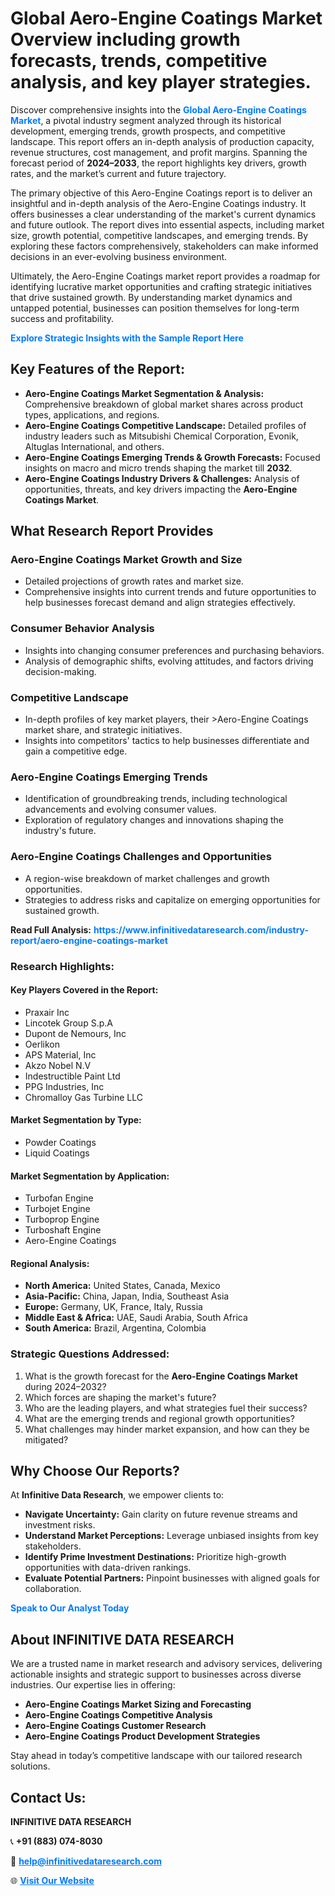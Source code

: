 <h1>Global Aero-Engine Coatings Market Overview including growth forecasts, trends, competitive analysis, and key player strategies.</h1>
<p>
Discover comprehensive insights into the 
<a href="https://www.infinitivedataresearch.com/industry-report/aero-engine-coatings-market" rel="dofollow" style="color: #007BFF; text-decoration: none;"><strong>Global Aero-Engine Coatings Market</strong></a>, a pivotal industry segment analyzed through its historical development, emerging trends, growth prospects, and competitive landscape. This report offers an in-depth analysis of production capacity, revenue structures, cost management, and profit margins. Spanning the forecast period of <strong>2024–2033</strong>, the report highlights key drivers, growth rates, and the market’s current and future trajectory.
</p>
<p>
The primary objective of this Aero-Engine Coatings report is to deliver an insightful and in-depth analysis of the Aero-Engine Coatings industry. It offers businesses a clear understanding of the market's current dynamics and future outlook. The report dives into essential aspects, including market size, growth potential, competitive landscapes, and emerging trends. By exploring these factors comprehensively, stakeholders can make informed decisions in an ever-evolving business environment.
</p>
<p>
Ultimately, the Aero-Engine Coatings market report provides a roadmap for identifying lucrative market opportunities and crafting strategic initiatives that drive sustained growth. By understanding market dynamics and untapped potential, businesses can position themselves for long-term success and profitability.
</p>
<p>
<a href="https://www.infinitivedataresearch.com/request-sample/reportId=102865" style="color: #007BFF; text-decoration: none;"><strong>Explore Strategic Insights with the Sample Report Here</strong></a>
</p>

<h2>Key Features of the Report:</h2>
<ul>
<li><strong>Aero-Engine Coatings Market Segmentation & Analysis:</strong> Comprehensive breakdown of global market shares across product types, applications, and regions.</li>
<li><strong>Aero-Engine Coatings Competitive Landscape:</strong> Detailed profiles of industry leaders such as Mitsubishi Chemical Corporation, Evonik, Altuglas International, and others.</li>
<li><strong>Aero-Engine Coatings Emerging Trends & Growth Forecasts:</strong> Focused insights on macro and micro trends shaping the market till <strong>2032</strong>.</li>
<li><strong>Aero-Engine Coatings Industry Drivers & Challenges:</strong> Analysis of opportunities, threats, and key drivers impacting the <strong>Aero-Engine Coatings Market</strong>.</li>
</ul>

<h2>What Research Report Provides</h2>
<h3>Aero-Engine Coatings Market Growth and Size</h3>
<ul>
<li>Detailed projections of growth rates and market size.</li>
<li>Comprehensive insights into current trends and future opportunities to help businesses forecast demand and align strategies effectively.</li>
</ul>

<h3>Consumer Behavior Analysis</h3>
<ul>
<li>Insights into changing consumer preferences and purchasing behaviors.</li>
<li>Analysis of demographic shifts, evolving attitudes, and factors driving decision-making.</li>
</ul>

<h3>Competitive Landscape</h3>
<ul>
<li>In-depth profiles of key market players, their >Aero-Engine Coatings market share, and strategic initiatives.</li>
<li>Insights into competitors' tactics to help businesses differentiate and gain a competitive edge.</li>
</ul>

<h3>Aero-Engine Coatings Emerging Trends</h3>
<ul>
<li>Identification of groundbreaking trends, including technological advancements and evolving consumer values.</li>
<li>Exploration of regulatory changes and innovations shaping the industry's future.</li>
</ul>

<h3>Aero-Engine Coatings Challenges and Opportunities</h3>
<ul>
<li>A region-wise breakdown of market challenges and growth opportunities.</li>
<li>Strategies to address risks and capitalize on emerging opportunities for sustained growth.</li>
</ul>
<p><strong>Read Full Analysis:</strong> <a href="https://www.infinitivedataresearch.com/industry-report/aero-engine-coatings-market" rel="dofollow" style="color: #007BFF; text-decoration: none;"><strong>https://www.infinitivedataresearch.com/industry-report/aero-engine-coatings-market</strong></a></p>
<h3>Research Highlights:</h3>
<h4>Key Players Covered in the Report:</h4>
<ul><li>Praxair Inc</li><li>Lincotek Group S.p.A</li><li>Dupont de Nemours, Inc</li><li>Oerlikon</li><li>APS Material, Inc</li><li>Akzo Nobel N.V</li><li>Indestructible Paint Ltd</li><li>PPG Industries, Inc</li><li>Chromalloy Gas Turbine LLC</li></ul>
<h4>Market Segmentation by Type:</h4>
<ul><li>Powder Coatings</li><li>Liquid Coatings</li></ul>
<h4>Market Segmentation by Application:</h4>
<ul><li>Turbofan Engine</li><li>Turbojet Engine</li><li>Turboprop Engine</li><li>Turboshaft Engine</li><li>Aero-Engine Coatings</li></ul>

<h4>Regional Analysis:</h4>
<ul>
<li><strong>North America:</strong> United States, Canada, Mexico</li>
<li><strong>Asia-Pacific:</strong> China, Japan, India, Southeast Asia</li>
<li><strong>Europe:</strong> Germany, UK, France, Italy, Russia</li>
<li><strong>Middle East & Africa:</strong> UAE, Saudi Arabia, South Africa</li>
<li><strong>South America:</strong> Brazil, Argentina, Colombia</li>
</ul>

<h3>Strategic Questions Addressed:</h3>
<ol>
<li>What is the growth forecast for the <strong>Aero-Engine Coatings Market</strong> during 2024–2032?</li>
<li>Which forces are shaping the market's future?</li>
<li>Who are the leading players, and what strategies fuel their success?</li>
<li>What are the emerging trends and regional growth opportunities?</li>
<li>What challenges may hinder market expansion, and how can they be mitigated?</li>
</ol>

<h2>Why Choose Our Reports?</h2>
<p>At <strong>Infinitive Data Research</strong>, we empower clients to:</p>
<ul>
<li><strong>Navigate Uncertainty:</strong> Gain clarity on future revenue streams and investment risks.</li>
<li><strong>Understand Market Perceptions:</strong> Leverage unbiased insights from key stakeholders.</li>
<li><strong>Identify Prime Investment Destinations:</strong> Prioritize high-growth opportunities with data-driven rankings.</li>
<li><strong>Evaluate Potential Partners:</strong> Pinpoint businesses with aligned goals for collaboration.</li>
</ul>
<p><a href="https://www.infinitivedataresearch.com/industry-report/aero-engine-coatings-market" rel="dofollow" style="color: #007BFF; text-decoration: none;"><strong>Speak to Our Analyst Today</strong></a></p>

<h2>About INFINITIVE DATA RESEARCH</h2>
<p>We are a trusted name in market research and advisory services, delivering actionable insights and strategic support to businesses across diverse industries. Our expertise lies in offering:</p>
<ul>
<li><strong>Aero-Engine Coatings Market Sizing and Forecasting</strong></li>
<li><strong>Aero-Engine Coatings Competitive Analysis</strong></li>
<li><strong>Aero-Engine Coatings Customer Research</strong></li>
<li><strong>Aero-Engine Coatings Product Development Strategies</strong></li>
</ul>
<p>Stay ahead in today’s competitive landscape with our tailored research solutions.</p>

<h2>Contact Us:</h2>
<p><strong>INFINITIVE DATA RESEARCH</strong></p>
<p>📞 <strong>+91 (883) 074-8030</strong></p>
<p>📧 <strong><a href="mailto:help@infinitivedataresearch.com" style="color: #007BFF;">help@infinitivedataresearch.com</a></strong></p>
<p>🌐 <strong><a href="https://www.infinitivedataresearch.com" rel="dofollow" style="color: #007BFF;">Visit Our Website</a></strong></p>